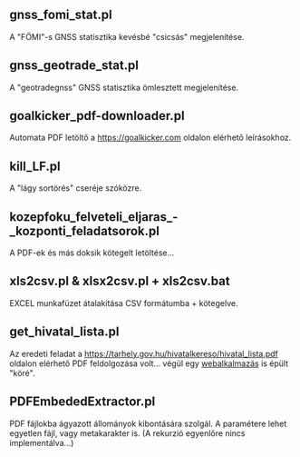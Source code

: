 
## gnss_fomi_stat.pl
A "FÖMI"-s GNSS statisztika kevésbé "csicsás" megjelenítése.

## gnss_geotrade_stat.pl
A "geotradegnss" GNSS statisztika ömlesztett megjelenítése.

## goalkicker_pdf-downloader.pl
Automata PDF letöltő a https://goalkicker.com oldalon elérhető leírásokhoz.

## kill_LF.pl
A "lágy sortörés" cseréje szóközre.

## kozepfoku_felveteli_eljaras_-_kozponti_feladatsorok.pl
A PDF-ek és más doksik kötegelt letöltése...

## xls2csv.pl & xlsx2csv.pl + xls2csv.bat
EXCEL munkafüzet átalakítása CSV formátumba + kötegelve.

## get_hivatal_lista.pl
Az eredeti feladat a https://tarhely.gov.hu/hivatalkereso/hivatal_lista.pdf oldalon elérhető PDF feldolgozása volt... végül egy [webalkalmazás](https://github.com/kijato/hivatal_lista) is épült "köré".

## PDFEmbededExtractor.pl
PDF fájlokba ágyazott állományok kibontására szolgál. A paramétere lehet egyetlen fájl, vagy metakarakter is. (A rekurzió egyenlőre nincs implementálva...)

